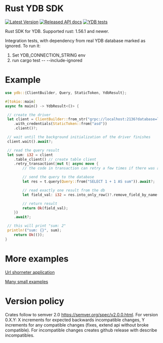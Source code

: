 # Rust YDB SDK 
[![Latest Version](https://img.shields.io/crates/v/ydb.svg)](https://crates.io/crates/ydb) 
[![Released API docs](https://docs.rs/ydb/badge.svg)](https://docs.rs/ydb)
[![YDB tests](https://github.com/ydb-platform/ydb-rs-sdk/actions/workflows/rust-tests.yml/badge.svg?branch=master&event=schedule)](https://github.com/ydb-platform/ydb-rs-sdk/actions/workflows/rust-tests.yml)

Rust SDK for YDB.
Supported rust: 1.56.1 and newer.

Integration tests, with dependency from real YDB database marked as ignored.
To run it:
1. Set YDB_CONNECTION_STRING env
2. run cargo test -- --include-ignored

# Example
```rust
use ydb::{ClientBuilder, Query, StaticToken, YdbResult};

#[tokio::main]
async fn main() -> YdbResult<()> {

 // create the driver
 let client = ClientBuilder::from_str("grpc://localhost:2136?database=local")?
    .with_credentials(StaticToken::from("asd"))
    .client()?;

 // wait until the background initialization of the driver finishes
 client.wait().await?;

 // read the query result
 let sum: i32 = client
    .table_client() // create table client
    .retry_transaction(|mut t| async move {
        // the code in transaction can retry a few times if there was a retriable error

        // send the query to the database
        let res = t.query(Query::from("SELECT 1 + 1 AS sum")).await?;

        // read exactly one result from the db
        let field_val: i32 = res.into_only_row()?.remove_field_by_name("sum")?.try_into()?;

        // return result
        return Ok(field_val);
    })
    .await?;

 // this will print "sum: 2"
 println!("sum: {}", sum);
    return Ok(());
}
```

# More examples
[Url shorneter application](https://github.com/ydb-platform/ydb-rs-sdk/tree/master/ydb-example-urlshortener)

[Many small examples](https://github.com/ydb-platform/ydb-rs-sdk/tree/master/ydb/examples)

# Version policy

Crates follow to semver 2.0 https://semver.org/spec/v2.0.0.html.
For version 0.X.Y: X increments for expected backwards incompatible changes, Y increments for any compatible changes (fixes, extend api without broke compatible).
For incompatible changes creates github release with describe incompatibles.

